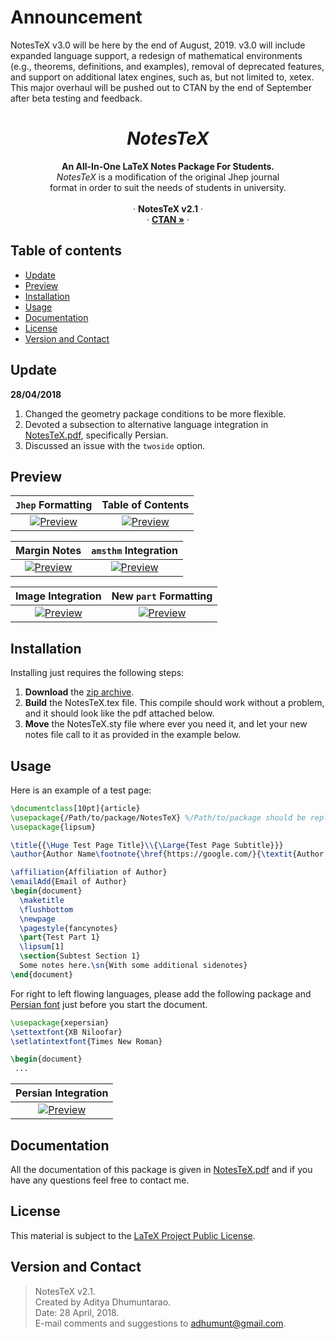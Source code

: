 # Announcement
NotesTeX v3.0 will be here by the end of August, 2019. v3.0 will include expanded language support, a redesign of mathematical environments (e.g., theorems, definitions, and examples), removal of deprecated features, and support on additional latex engines, such as, but not limited to, xetex. This major overhaul will be pushed out to CTAN by the end of September after beta testing and feedback.

<p align="center">

  <h1 align="center"><i>NotesTeX</i></h1>

  <p align="center">
    <b>An All-In-One LaTeX Notes Package For Students.</b>
    <br>
    <i>NotesTeX</i> is a modification of the original Jhep journal <br> format in order to suit the needs of students in university. 
    <br>
    <br>
    &middot;
    <b>NotesTeX v2.1</b>
    &middot;
    <br>
    &middot; 
     <a href="https://ctan.org/pkg/notestex"><strong>CTAN &raquo;</strong></a>
    &middot;
  </p>
</p>

## Table of contents
- [Update](#update)
- [Preview](#preview)
- [Installation](#installation)
- [Usage](#usage)
- [Documentation](#documentation)
- [License](#license)
- [Version and Contact](#version-and-contact) 

## Update
**28/04/2018** 
1. Changed the geometry package conditions to be more flexible.
2. Devoted a subsection to alternative language integration in [NotesTeX.pdf](NoTeX/NotesTeX.pdf), specifically Persian.
3. Discussed an issue with the ```twoside``` option.

## Preview
| ```Jhep``` Formatting | Table of Contents |
|:---:|:---:|
| [![Preview](https://raw.githubusercontent.com/adhumunt/NotesTeX/master/Sample/Sample0.png)](https://raw.githubusercontent.com/adhumunt/NotesTeX/master/Sample/Sample0.pdf)  | [![Preview](https://raw.githubusercontent.com/adhumunt/NotesTeX/master/Sample/Sample1.png)](https://raw.githubusercontent.com/adhumunt/NotesTeX/master/Sample/Sample1.pdf) |

| Margin Notes | ```amsthm``` Integration |
|:---:|:---:|
| [![Preview](https://raw.githubusercontent.com/adhumunt/NotesTeX/master/Sample/Sample2.png)](https://raw.githubusercontent.com/adhumunt/NotesTeX/master/Sample/Sample2.pdf)  | [![Preview](https://raw.githubusercontent.com/adhumunt/NotesTeX/master/Sample/Sample3.png)](https://raw.githubusercontent.com/adhumunt/NotesTeX/master/Sample/Sample3.pdf) |

| Image Integration | New ```part``` Formatting |
|:---:|:---:|
| [![Preview](https://raw.githubusercontent.com/adhumunt/NotesTeX/master/Sample/Sample4.png)](https://raw.githubusercontent.com/adhumunt/NotesTeX/master/Sample/Sample4.pdf)  | [![Preview](https://raw.githubusercontent.com/adhumunt/NotesTeX/master/Sample/Sample5.png)](https://raw.githubusercontent.com/adhumunt/NotesTeX/master/Sample/Sample5.pdf) |

## Installation
Installing just requires the following steps:

1. **Download** the [zip archive](NoTeX.zip).
2. **Build** the NotesTeX.tex file. This compile should work without a problem, and it should look like the pdf attached below.
3. **Move** the NotesTeX.sty file where ever you need it, and let your new notes file call to it as provided in the example below.

## Usage
Here is an example of a test page:

```latex
\documentclass[10pt]{article}
\usepackage{/Path/to/package/NotesTeX} %/Path/to/package should be replaced with package location
\usepackage{lipsum}

\title{{\Huge Test Page Title}\\{\Large{Test Page Subtitle}}}
\author{Author Name\footnote{\href{https://google.com/}{\textit{Author Website}}}}

\affiliation{Affiliation of Author}
\emailAdd{Email of Author}
\begin{document}
  \maketitle
  \flushbottom
  \newpage
  \pagestyle{fancynotes}
  \part{Test Part 1}
  \lipsum[1]
  \section{Subtest Section 1}
  Some notes here.\sn{With some additional sidenotes}
\end{document}
```

For right to left flowing languages, please add the following package and [Persian font](https://fontlibrary.org/en/font/xb-niloofar) just before you start the document.

```latex
\usepackage{xepersian}
\settextfont{XB Niloofar}
\setlatintextfont{Times New Roman}

\begin{document}
 ...
```
| Persian Integration |
|:---:|
| [![Preview](https://raw.githubusercontent.com/Adhumunt/NotesTeX/master/Sample/NoTeX_Persian.png)](https://raw.githubusercontent.com/Adhumunt/NotesTeX/master/Sample/NoTeX_Persian.png) |

## Documentation
All the documentation of this package is given in [NotesTeX.pdf](NoTeX/NotesTeX.pdf) and if you have any questions feel free to contact me.

## License
This material is subject to the [LaTeX Project Public License](LICENSE).

## Version and Contact

> NotesTeX v2.1.  
> Created by Aditya Dhumuntarao.  
> Date: 28 April, 2018.  
> E-mail comments and suggestions to adhumunt@gmail.com.  
